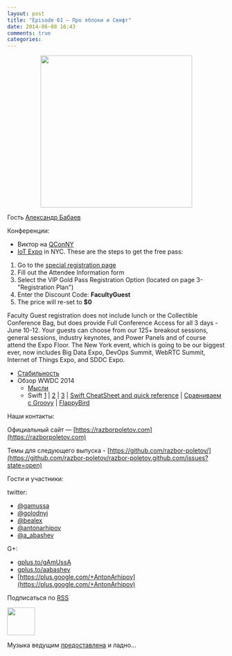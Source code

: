 ```yaml
---
layout: post
title: "Episode 61 — Про яблоки и Свифт"
date: 2014-06-08 16:43
comments: true
categories: 
---
```


<div class="separator" style="clear: both; text-align: center;">
<a href="https://razborpoletov.com/images/razbor_61_text.jpg" imageanchor="1" style="margin-left: 1em; margin-right: 1em;"><img border="0" height="350" src="https://razborpoletov.com/images/razbor_61_text.jpg" width="350" /></a>
</div>

Гость [Александр Бабаев](http://devpocket.com)

Конференции:

* Виктор на [QConNY](https://qconnewyork.com/presentation/nashorn-native-javascript-support-java-8)
* [IoT Expo](http://www.thingsexpo.com/) in NYC. These are the steps to get the free pass:

1. Go to the [special registration page](https://www.blueskyz.com/v3/Login.aspx?ClientID=19&EventID=88)
2. Fill out the Attendee Information form
3. Select the VIP Gold Pass Registration Option (located on page 3- "Registration Plan")
4. Enter the Discount Code: __FacultyGuest__
5. The price will re-set to __$0__

Faculty Guest registration does not include lunch or the Collectible Conference Bag, but does provide Full Conference Access for all 3 days - June 10-12. Your guests can choose from our 125+ breakout sessions, general sessions, industry keynotes, and Power Panels and of course attend the Expo Floor. The New York event, which is going to be our biggest ever, now includes Big Data Expo, DevOps Summit, WebRTC Summit, Internet of Things Expo, and SDDC Expo.

* [Стабильность](http://blog.golodnyj.ru/2014/05/blog-post_2339.html)
* Обзор WWDC 2014
	* [Мысли](http://inessential.com/2014/06/06/early_thoughts_on_wwdc_2014)
	* Swift [1](http://www.nondot.org/sabre/) | [2](http://beust.com/weblog/2014/06/02/swift-apples-new-language/) | [3](http://graydon2.dreamwidth.org/5785.html) | [Swift CheatSheet and quick reference](http://cdn2.raywenderlich.com/wp-content/uploads/2014/06/RW-Swift-Cheatsheet-0_3.pdf) | [Сравниваем с Groovy](http://glaforge.appspot.com/article/apple-s-swift-programming-language-inspired-by-groovy) | [FlappyBird](https://github.com/fullstackio/FlappySwift)

Наши контакты:

Официальный сайт — [https://razborpoletov.com](https://razborpoletov.com)

Темы для следующего выпуска - [https://github.com/razbor-poletov/](https://github.com/razbor-poletov/razbor-poletov.github.com/issues?state=open)

Гости и участники:

twitter: 

 * [@gamussa](https://twitter.com/#!/gamussa)
 * [@golodnyj](https://twitter.com/#!/golodnyj)
 * [@bealex](https://twitter.com/#!/bealex)
 * [@antonarhipov](https://twitter.com/#!/antonarhipov)
 * [@a_abashev](https://twitter.com/#!/a_abashev)
 
G+:

 * [gplus.to/gAmUssA](http://gplus.to/gAmUssA) 
 * [gplus.to/aabashev](http://gplus.to/aabashev) 
 * [https://plus.google.com/+AntonArhipov](https://plus.google.com/+AntonArhipov) 

<!-- player goes here-->

<audio preload="none">
   <source src="http://traffic.libsyn.com/razborpoletov/razbor_61.mp3" type="audio/mp3" />
   Your browser does not support the audio tag.
</audio>

Подписаться по [RSS](http://feeds.feedburner.com/razbor-podcast)

<!-- episode file link goes here-->
<a href="http://traffic.libsyn.com/razborpoletov/razbor_61.mp3" imageanchor="1" style="clear: left; margin-bottom: 1em; margin-left: auto; margin-right: 2em;"><img border="0" height="64" src="https://razborpoletov.com/images/mp3.png" width="64" /></a>

Музыка ведущим [предоставлена](http://www.audiobank.fm/single-music/27/111/More-And-Less/) и ладно...
